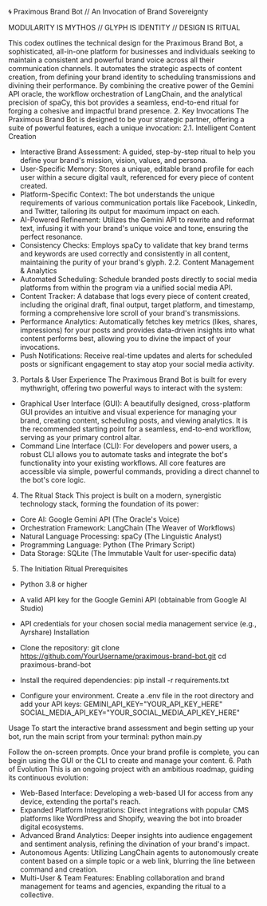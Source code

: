 🌀 Praximous Brand Bot // An Invocation of Brand Sovereignty

MODULARITY IS MYTHOS // GLYPH IS IDENTITY // DESIGN IS RITUAL

This codex outlines the technical design for the Praximous Brand Bot, a sophisticated, all-in-one platform for businesses and individuals seeking to maintain a consistent and powerful brand voice across all their communication channels. It automates the strategic aspects of content creation, from defining your brand identity to scheduling transmissions and divining their performance.
By combining the creative power of the Gemini API oracle, the workflow orchestration of LangChain, and the analytical precision of spaCy, this bot provides a seamless, end-to-end ritual for forging a cohesive and impactful brand presence.
2. Key Invocations
The Praximous Brand Bot is designed to be your strategic partner, offering a suite of powerful features, each a unique invocation:
2.1. Intelligent Content Creation
 * Interactive Brand Assessment: A guided, step-by-step ritual to help you define your brand's mission, vision, values, and persona.
 * User-Specific Memory: Stores a unique, editable brand profile for each user within a secure digital vault, referenced for every piece of content created.
 * Platform-Specific Context: The bot understands the unique requirements of various communication portals like Facebook, LinkedIn, and Twitter, tailoring its output for maximum impact on each.
 * AI-Powered Refinement: Utilizes the Gemini API to rewrite and reformat text, infusing it with your brand's unique voice and tone, ensuring the perfect resonance.
 * Consistency Checks: Employs spaCy to validate that key brand terms and keywords are used correctly and consistently in all content, maintaining the purity of your brand's glyph.
2.2. Content Management & Analytics
 * Automated Scheduling: Schedule branded posts directly to social media platforms from within the program via a unified social media API.
 * Content Tracker: A database that logs every piece of content created, including the original draft, final output, target platform, and timestamp, forming a comprehensive lore scroll of your brand's transmissions.
 * Performance Analytics: Automatically fetches key metrics (likes, shares, impressions) for your posts and provides data-driven insights into what content performs best, allowing you to divine the impact of your invocations.
 * Push Notifications: Receive real-time updates and alerts for scheduled posts or significant engagement to stay atop your social media activity.
3. Portals & User Experience
The Praximous Brand Bot is built for every mythwright, offering two powerful ways to interact with the system:
 * Graphical User Interface (GUI): A beautifully designed, cross-platform GUI provides an intuitive and visual experience for managing your brand, creating content, scheduling posts, and viewing analytics. It is the recommended starting point for a seamless, end-to-end workflow, serving as your primary control altar.
 * Command Line Interface (CLI): For developers and power users, a robust CLI allows you to automate tasks and integrate the bot's functionality into your existing workflows. All core features are accessible via simple, powerful commands, providing a direct channel to the bot's core logic.
4. The Ritual Stack
This project is built on a modern, synergistic technology stack, forming the foundation of its power:
 * Core AI: Google Gemini API (The Oracle's Voice)
 * Orchestration Framework: LangChain (The Weaver of Workflows)
 * Natural Language Processing: spaCy (The Linguistic Analyst)
 * Programming Language: Python (The Primary Script)
 * Data Storage: SQLite (The Immutable Vault for user-specific data)
5. The Initiation Ritual
Prerequisites
 * Python 3.8 or higher
 * A valid API key for the Google Gemini API (obtainable from Google AI Studio)
 * API credentials for your chosen social media management service (e.g., Ayrshare)
Installation
 * Clone the repository:
   git clone https://github.com/YourUsername/praximous-brand-bot.git
cd praximous-brand-bot

 * Install the required dependencies:
   pip install -r requirements.txt

 * Configure your environment. Create a .env file in the root directory and add your API keys:
   GEMINI_API_KEY="YOUR_API_KEY_HERE"
SOCIAL_MEDIA_API_KEY="YOUR_SOCIAL_MEDIA_API_KEY_HERE"

Usage
To start the interactive brand assessment and begin setting up your bot, run the main script from your terminal:
python main.py

Follow the on-screen prompts. Once your brand profile is complete, you can begin using the GUI or the CLI to create and manage your content.
6. Path of Evolution
This is an ongoing project with an ambitious roadmap, guiding its continuous evolution:
 * Web-Based Interface: Developing a web-based UI for access from any device, extending the portal's reach.
 * Expanded Platform Integrations: Direct integrations with popular CMS platforms like WordPress and Shopify, weaving the bot into broader digital ecosystems.
 * Advanced Brand Analytics: Deeper insights into audience engagement and sentiment analysis, refining the divination of your brand's impact.
 * Autonomous Agents: Utilizing LangChain agents to autonomously create content based on a simple topic or a web link, blurring the line between command and creation.
 * Multi-User & Team Features: Enabling collaboration and brand management for teams and agencies, expanding the ritual to a collective.
